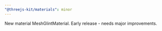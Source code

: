 ```yaml
---
"@threejs-kit/materials": minor
---
```


New material MeshGlintMaterial. Early release - needs major improvements.

